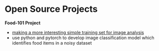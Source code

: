 # Open Source Projects
**Food-101 Project** <br>
- [making a more interesting simple training set for image analysis](https://www.kaggle.com/kmader/food41)
- use python and pytorch to develop image classification model which identifies food items in a noisy dataset
